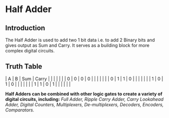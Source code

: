 # Half Adder

## Introduction
The Half Adder is used to add two 1 bit data i.e. to add 2 Binary bits and gives output as Sum and Carry.
It serves as a building block for more complex digital circuits.

## Truth Table
| A | B | Sum | Carry |
|   |   |     |       |
| 0 | 0 |  0  |   0   |
|   |   |     |       |
| 0 | 1 |  1  |   0   |
|   |   |     |       |
| 1 | 0 |  1  |   0   |
|   |   |     |       |
| 1 | 1 |  0  |   1   |
|   |   |     |       |

**Half Adders can be combined with other logic gates to create a variety of digital circuits, including:**
*Full Adder,
Ripple Carry Adder,
Carry Lookahead Adder,
Digital Counters,
Multiplexers,
De-multiplexers,
Decoders,
Encoders,
Comparators.*
